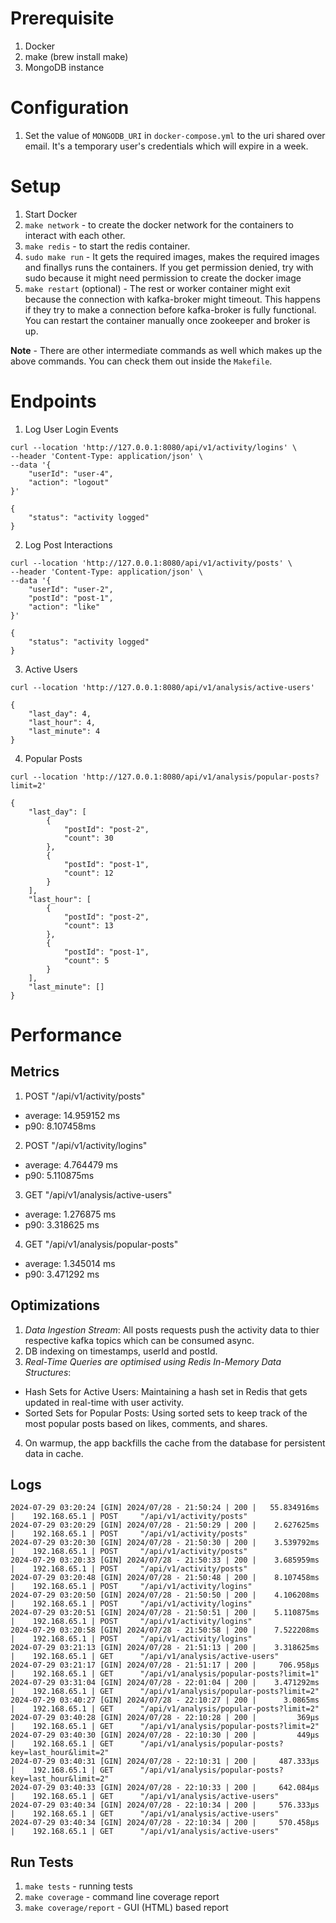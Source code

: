 # Prerequisite
1. Docker
2. make (brew install make)
3. MongoDB instance

# Configuration
1. Set the value of `MONGODB_URI` in `docker-compose.yml` to the uri shared over email. It's a temporary user's credentials which will expire in a week.

# Setup
1. Start Docker
2. `make network` - to create the docker network for the containers to interact with each other.
3. `make redis` - to start the redis container.
4. `sudo make run` - It gets the required images, makes the required images and finallys runs the containers. If you get permission denied, try with sudo because it might need permission to create the docker image
5. `make restart` (optional) - The rest or worker container might exit because the connection with kafka-broker might timeout. This happens if they try to make a connection before kafka-broker is fully functional. You can restart the container manually once zookeeper and broker is up.

**Note** - There are other intermediate commands as well which makes up the above commands. You can check them out inside the `Makefile`. 

# Endpoints
1. Log User Login Events
```
curl --location 'http://127.0.0.1:8080/api/v1/activity/logins' \
--header 'Content-Type: application/json' \
--data '{
    "userId": "user-4",
    "action": "logout"
}'

{
    "status": "activity logged"
}
```

2. Log Post Interactions
```
curl --location 'http://127.0.0.1:8080/api/v1/activity/posts' \
--header 'Content-Type: application/json' \
--data '{
    "userId": "user-2",
    "postId": "post-1",
    "action": "like"
}'

{
    "status": "activity logged"
}
```

3. Active Users
```
curl --location 'http://127.0.0.1:8080/api/v1/analysis/active-users'

{
    "last_day": 4,
    "last_hour": 4,
    "last_minute": 4
}
```

4. Popular Posts
```
curl --location 'http://127.0.0.1:8080/api/v1/analysis/popular-posts?limit=2'

{
    "last_day": [
        {
            "postId": "post-2",
            "count": 30
        },
        {
            "postId": "post-1",
            "count": 12
        }
    ],
    "last_hour": [
        {
            "postId": "post-2",
            "count": 13
        },
        {
            "postId": "post-1",
            "count": 5
        }
    ],
    "last_minute": []
}
```

# Performance
## Metrics
1. POST "/api/v1/activity/posts"
- average: 14.959152 ms
- p90: 8.107458ms

2. POST "/api/v1/activity/logins"
- average: 4.764479 ms
- p90: 5.110875ms

3. GET "/api/v1/analysis/active-users"
- average: 1.276875 ms
- p90: 3.318625 ms

4. GET "/api/v1/analysis/popular-posts"
- average: 1.345014 ms
- p90: 3.471292 ms

## Optimizations
1. *Data Ingestion Stream*: All posts requests push the activity data to thier respective kafka topics which can be consumed async.
2. DB indexing on timestamps, userId and postId.
3. *Real-Time Queries are optimised using Redis In-Memory Data Structures*:
- Hash Sets for Active Users:
Maintaining a hash set in Redis that gets updated in real-time with user activity.
- Sorted Sets for Popular Posts:
Using sorted sets to keep track of the most popular posts based on likes, comments, and shares.
4. On warmup, the app backfills the cache from the database for persistent data in cache.

## Logs
```
2024-07-29 03:20:24 [GIN] 2024/07/28 - 21:50:24 | 200 |   55.834916ms |    192.168.65.1 | POST     "/api/v1/activity/posts"
2024-07-29 03:20:29 [GIN] 2024/07/28 - 21:50:29 | 200 |    2.627625ms |    192.168.65.1 | POST     "/api/v1/activity/posts"
2024-07-29 03:20:30 [GIN] 2024/07/28 - 21:50:30 | 200 |    3.539792ms |    192.168.65.1 | POST     "/api/v1/activity/posts"
2024-07-29 03:20:33 [GIN] 2024/07/28 - 21:50:33 | 200 |    3.685959ms |    192.168.65.1 | POST     "/api/v1/activity/posts"
2024-07-29 03:20:48 [GIN] 2024/07/28 - 21:50:48 | 200 |    8.107458ms |    192.168.65.1 | POST     "/api/v1/activity/logins"
2024-07-29 03:20:50 [GIN] 2024/07/28 - 21:50:50 | 200 |    4.106208ms |    192.168.65.1 | POST     "/api/v1/activity/logins"
2024-07-29 03:20:51 [GIN] 2024/07/28 - 21:50:51 | 200 |    5.110875ms |    192.168.65.1 | POST     "/api/v1/activity/logins"
2024-07-29 03:20:58 [GIN] 2024/07/28 - 21:50:58 | 200 |    7.522208ms |    192.168.65.1 | POST     "/api/v1/activity/logins"
2024-07-29 03:21:13 [GIN] 2024/07/28 - 21:51:13 | 200 |    3.318625ms |    192.168.65.1 | GET      "/api/v1/analysis/active-users"
2024-07-29 03:21:17 [GIN] 2024/07/28 - 21:51:17 | 200 |     706.958µs |    192.168.65.1 | GET      "/api/v1/analysis/popular-posts?limit=1"
2024-07-29 03:31:04 [GIN] 2024/07/28 - 22:01:04 | 200 |    3.471292ms |    192.168.65.1 | GET      "/api/v1/analysis/popular-posts?limit=2"
2024-07-29 03:40:27 [GIN] 2024/07/28 - 22:10:27 | 200 |      3.0865ms |    192.168.65.1 | GET      "/api/v1/analysis/popular-posts?limit=2"
2024-07-29 03:40:28 [GIN] 2024/07/28 - 22:10:28 | 200 |         369µs |    192.168.65.1 | GET      "/api/v1/analysis/popular-posts?limit=2"
2024-07-29 03:40:30 [GIN] 2024/07/28 - 22:10:30 | 200 |         449µs |    192.168.65.1 | GET      "/api/v1/analysis/popular-posts?key=last_hour&limit=2"
2024-07-29 03:40:31 [GIN] 2024/07/28 - 22:10:31 | 200 |     487.333µs |    192.168.65.1 | GET      "/api/v1/analysis/popular-posts?key=last_hour&limit=2"
2024-07-29 03:40:33 [GIN] 2024/07/28 - 22:10:33 | 200 |     642.084µs |    192.168.65.1 | GET      "/api/v1/analysis/active-users"
2024-07-29 03:40:34 [GIN] 2024/07/28 - 22:10:34 | 200 |     576.333µs |    192.168.65.1 | GET      "/api/v1/analysis/active-users"
2024-07-29 03:40:34 [GIN] 2024/07/28 - 22:10:34 | 200 |     570.458µs |    192.168.65.1 | GET      "/api/v1/analysis/active-users"
```

## Run Tests
1. `make tests` - running tests
2. `make coverage` - command line coverage report
3. `make coverage/report` - GUI (HTML) based report
